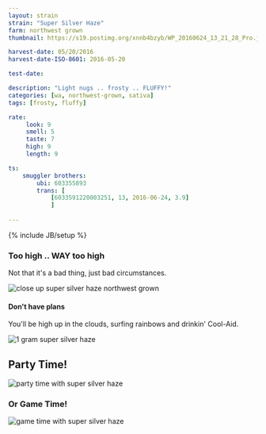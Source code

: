 ```yaml
---
layout: strain
strain: "Super Silver Haze"
farm: northwest grown
thumbnail: https://s19.postimg.org/xnnb4bzyb/WP_20160624_13_21_28_Pro.jpg

harvest-date: 05/20/2016
harvest-date-ISO-8601: 2016-05-20

test-date: 

description: "Light nugs .. frosty .. FLUFFY!"
categories: [wa, northwest-grown, sativa]
tags: [frosty, fluffy]

rate:
     look: 9
     smell: 5
     taste: 7
     high: 9
     length: 9

ts: 
    smuggler brothers:
        ubi: 603355893
        trans: [
            [6033591220003251, 13, 2016-06-24, 3.9]
            ]
 
---
```

{% include JB/setup %}


### Too high .. WAY too high

Not that it's a bad thing, just bad circumstances.

![close up super silver haze northwest grown](https://s19.postimg.org/wa09mrq2r/close_up_super_silver_haze.jpg)

#### Don't have plans

You'll be high up in the clouds, 
surfing rainbows and drinkin' Cool-Aid.

![1 gram super silver haze](https://s19.postimg.org/50ow89ozn/WP_20160624_13_24_08_Pro.jpg)

## Party Time!

![party time with super silver haze](http://media1.giphy.com/media/CkkVulYzFjd72/giphy.gif)

### Or Game Time!

![game time with super silver haze](https://cdn.meme.am/instances/500x/67408128.jpg)